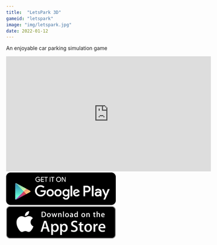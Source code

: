 ```yaml
---
title:  "LetsPark 3D"
gameid: "letspark"
image: "img/letspark.jpg"
date: 2022-01-12
---
```


An enjoyable car parking simulation game

<div class="video-container">
    <iframe width="560" height="315" src="https://www.youtube.com/embed/ucQzXveQLlA" frameborder="0"
            allow="autoplay; encrypted-media" allowfullscreen></iframe>
</div>

<div class="download-buttons">
    <a target="_blank"
       href="https://play.google.com/store/apps/details?id=com.rGyani.letspark">
        <img class="link" src="img/ui/playstore.png"></a>
    <a target="_blank"
       href="https://itunes.apple.com/us/app/letspark-3d/id1387307348">
        <img class="link" src="img/ui/appstore.png"></a>
</div>